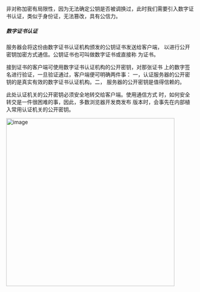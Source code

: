 

非对称加密有局限性，因为无法确定公钥是否被调换过，此时我们需要引入数字证书认证，类似于身份证，无法篡改，具有公信力。

##### 数字证书认证

服务器会将这份由数字证书认证机构颁发的公钥证书发送给客户端， 以进行公开密钥加密方式通信。公钥证书也可叫做数字证书或直接称 为证书。

接到证书的客户端可使用数字证书认证机构的公开密钥，对那张证书 上的数字签名进行验证，一旦验证通过，客户端便可明确两件事： 一，认证服务器的公开密钥的是真实有效的数字证书认证机构。二， 服务器的公开密钥是值得信赖的。

此处认证机关的公开密钥必须安全地转交给客户端。使用通信方式 时，如何安全转交是一件很困难的事，因此，多数浏览器开发商发布 版本时，会事先在内部植入常用认证机关的公开密钥。



<img width="452" alt="image" src="https://user-images.githubusercontent.com/37071362/165687808-a863906c-af41-4043-a47b-daf527415052.png">

